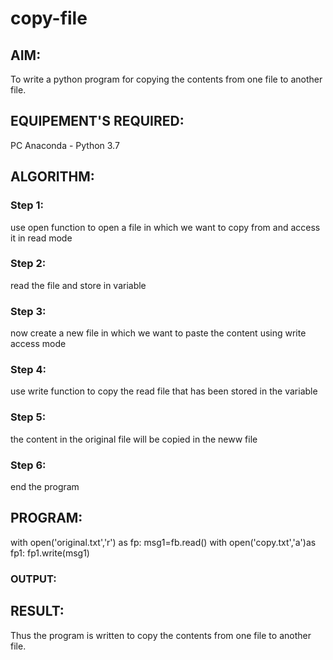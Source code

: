 # copy-file
## AIM:
To write a python program for copying the contents from one file to another file.
## EQUIPEMENT'S REQUIRED: 
PC
Anaconda - Python 3.7
## ALGORITHM: 
### Step 1:
use open function to open a file in which we want to copy from and access it in read mode
### Step 2: 
 read the file and store in variable
### Step 3: 
now create a new file in which we want to paste the content using write access mode
### Step 4:  
use write function to copy the read file that has been stored in the variable
### Step 5: 
the content in the original file will be copied in the neww file
### Step 6: 
end the program
## PROGRAM:
with open('original.txt','r') as fp:
 msg1=fb.read()
with open('copy.txt','a')as fp1:
 fp1.write(msg1)
### OUTPUT:




## RESULT:
Thus the program is written to copy the contents from one file to another file.

